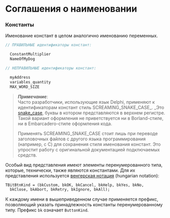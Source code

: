 # Соглашения о наименовании

### Константы

Именование констант в целом аналогично именованию переменных.

```Pascal
// ПРАВИЛЬНЫЕ идентификаторы констант:

  ConstantMultiplier
  NameOfMyDog
```

```Pascal
// НЕПРАВИЛЬНЫЕ идентификаторы констант:

  myAddress
  variables_quantity
  MAX_WORD_SIZE
```

> _**Примечание**_:  
> Часто разработчики, использующие язык Delphi, применяют к идентификаторам констант стиль SCREAMING\_SNAKE\_CASE_. _Это [snake\_case](https://ru.wikipedia.org/wiki/Snake_case), буквы в котором представляются в верхнем регистре. Такой вариант оформления не приветствуется ни в Borland-стиле, ни в Embarcadero-стиле оформления кода.
>
> Применять SCREAMING\_SNAKE\_CASE стоит лишь при переводе заголовочных файлов с другого языка программирования \(например, с С\) для сохранения стиля именования констант. Это упростит работу с оригинальной документацией подключаемых средств.

Особый вид представления имеют элементы перенумерованного типа, которые, технически, также являются константами. Для их представления используется [венгерская нотация](https://ru.wikipedia.org/wiki/Венгерская_нотация) \(hungarian notation\):

```Pascal
TBitBtnKind = (bkCustom, bkOK, bkCancel, bkHelp, bkYes, bkNo,
  bkClose, bkAbort, bkRetry, bkIgnore, bkAll);
```

К каждому имени в вышеприведенном случае применяется префикс, позволяющий указать принадлежность константы перенумерованному типу. Префикс `bk` означает `ButtonKind`.

